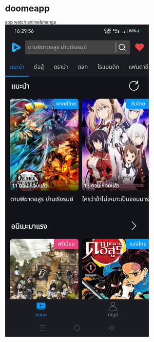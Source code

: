 # doomeapp
app watch anime&amp;manga
![Alt text](https://github.com/Devktw/doomeapp/raw/master/Screenshot_2023-07-28-16-29-56-86_1622e94199a3f6a2b3266fa86ec68154.jpg "Optional title")

